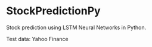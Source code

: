 # StockPredictionPy

Stock prediction using LSTM  Neural Networks in Python.

Test data: Yahoo Finance
